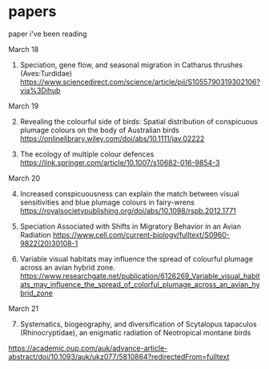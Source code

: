 # papers
paper i've been reading


March 18

1. Speciation, gene flow, and seasonal migration in Catharus thrushes (Aves:Turdidae)
https://www.sciencedirect.com/science/article/pii/S1055790319302106?via%3Dihub

March 19

2. Revealing the colourful side of birds: Spatial distribution of conspicuous plumage colours on the body of Australian birds
https://onlinelibrary.wiley.com/doi/abs/10.1111/jav.02222

3. The ecology of multiple colour defences
https://link.springer.com/article/10.1007/s10682-016-9854-3

March 20

4. Increased conspicuousness can explain the match between visual sensitivities and blue plumage colours in fairy-wrens
https://royalsocietypublishing.org/doi/abs/10.1098/rspb.2012.1771

5. Speciation Associated with Shifts in Migratory Behavior in an Avian Radiation
https://www.cell.com/current-biology/fulltext/S0960-9822(20)30108-1

6. Variable visual habitats may influence the spread of colourful plumage across an avian hybrid zone.
https://www.researchgate.net/publication/6126269_Variable_visual_habitats_may_influence_the_spread_of_colorful_plumage_across_an_avian_hybrid_zone

March 21

7. Systematics, biogeography, and diversification of Scytalopus tapaculos (Rhinocryptidae), an enigmatic radiation of Neotropical montane birds 

https://academic.oup.com/auk/advance-article-abstract/doi/10.1093/auk/ukz077/5810864?redirectedFrom=fulltext


